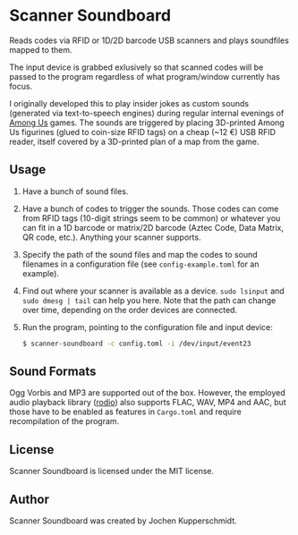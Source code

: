 # Scanner Soundboard

Reads codes via RFID or 1D/2D barcode USB scanners and plays soundfiles
mapped to them.

The input device is grabbed exlusively so that scanned codes will be
passed to the program regardless of what program/window currently has
focus.

I originally developed this to play insider jokes as custom sounds
(generated via text-to-speech engines) during regular internal evenings
of [Among Us](https://www.innersloth.com/games/among-us/) games. The
sounds are triggered by placing 3D-printed Among Us figurines (glued to
coin-size RFID tags) on a cheap (~12 €) USB RFID reader, itself covered
by a 3D-printed plan of a map from the game.


## Usage

1. Have a bunch of sound files.

2. Have a bunch of codes to trigger the sounds. Those codes can come
   from RFID tags (10-digit strings seem to be common) or whatever you
   can fit in a 1D barcode or matrix/2D barcode (Aztec Code, Data
   Matrix, QR code, etc.). Anything your scanner supports.

3. Specify the path of the sound files and map the codes to sound
   filenames in a configuration file (see `config-example.toml` for an
   example).

4. Find out where your scanner is available as a device. `sudo lsinput`
   and `sudo dmesg | tail` can help you here. Note that the path can
   change over time, depending on the order devices are connected.

5. Run the program, pointing to the configuration file and input device:

   ```sh
   $ scanner-soundboard -c config.toml -i /dev/input/event23
   ```


## Sound Formats

Ogg Vorbis and MP3 are supported out of the box. However, the employed
audio playback library ([rodio](https://github.com/RustAudio/rodio))
also supports FLAC, WAV, MP4 and AAC, but those have to be enabled as
features in `Cargo.toml` and require recompilation of the program.


## License

Scanner Soundboard is licensed under the MIT license.


## Author

Scanner Soundboard was created by Jochen Kupperschmidt.
